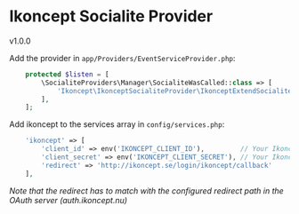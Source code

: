 # Ikoncept Socialite Provider

v1.0.0


Add the provider in `app/Providers/EventServiceProvider.php`:

```php
    protected $listen = [
        \SocialiteProviders\Manager\SocialiteWasCalled::class => [
            'Ikoncept\IkonceptSocialiteProvider\IkonceptExtendSocialite@handle',
        ],
    ];
```

Add ikoncept to the services array in `config/services.php`:

```php
    'ikoncept' => [
        'client_id' => env('IKONCEPT_CLIENT_ID'),         // Your Ikoncept Client ID
        'client_secret' => env('IKONCEPT_CLIENT_SECRET'), // Your Ikoncept Client Secret
        'redirect' => 'http://ikoncept.se/login/ikoncept/callback'
    ],

```
*Note that the redirect has to match with the configured redirect path in the OAuth server (auth.ikoncept.nu)*
